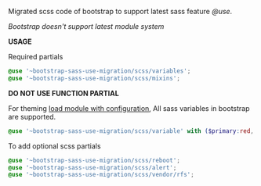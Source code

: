 Migrated scss code of bootstrap to support latest sass feature *@use*. 

*Bootstrap doesn't support latest module system*

**USAGE**

Required partials
```scss
@use '~bootstrap-sass-use-migration/scss/variables';
@use '~bootstrap-sass-use-migration/scss/mixins';
```
**DO NOT USE FUNCTION PARTIAL**


For theming [load module with configuration](https://sass-lang.com/documentation/at-rules/use#configuration), All sass variables in bootstrap are supported.
```scss
@use '~bootstrap-sass-use-migration/scss/variable' with ($primary:red, $body-bg:yellow);
```

To add optional scss partials
```scss
@use '~bootstrap-sass-use-migration/scss/reboot';
@use '~bootstrap-sass-use-migration/scss/alert';
@use '~bootstrap-sass-use-migration/scss/vendor/rfs';
```






